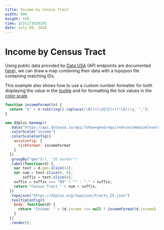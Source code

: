 ```yaml
---
title: Income by Census Tract
width: 990
height: 550
time: 1531173039105
date: July 09, 2018
---
```


[height]: 550

# Income by Census Tract

Using public data provided by [Data USA](https://datausa.io/) (API endpoints are documented [here](https://github.com/DataUSA/datausa-api/wiki)), we can draw a map combining their data with a topojson file containing matching IDs.

This example also shows how to use a custom number formatter for both displaying the value in the [tooltip](http://d3plus.org/docs/#Viz.tooltipConfig) and for formatting the tick values in the [color scale](http://d3plus.org/docs/#Viz.colorScaleConfig).

```js
function incomeFormat(n) {
  return "$" + n.toString().replace(/\B(?=(\d{3})+(?!\d))/g, ",");
}

new d3plus.Geomap()
  .data("https://api.datausa.io/api/?show=geo&required=income&sumlevel=tract&year=latest&where=geo:^14000US25")
  .colorScale("income")
  .colorScaleConfig({
    axisConfig: {
      tickFormat: incomeFormat
    }
  })
  .groupBy("geo")//, "ID Gender")
  .label(function(d) {
    var text = d.geo.slice(12);
    var num = text.slice(0, 4),
        suffix = text.slice(4);
    suffix = suffix === "00" ? "" : "." + suffix;
    return "Census Tract " + num + suffix;
  })
  .topojson("https://d3plus.org/topojson/tracts_25.json")
  .tooltipConfig({
    body: function(d) {
      return "Income: " + (d.income !== null ? incomeFormat(d.income) : "N/A");
    }
  })
  .render();
```
